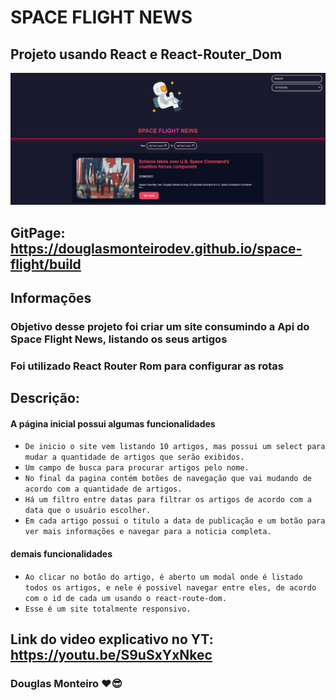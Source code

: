 # SPACE FLIGHT NEWS

## Projeto usando React e React-Router_Dom

<p align="center">
      <img src="src/assets/preview/home_preview.png">
 </p>

## GitPage: https://douglasmonteirodev.github.io/space-flight/build

## Informações

### Objetivo desse projeto foi criar um site consumindo a Api do Space Flight News, listando os seus artigos

### Foi utilizado React Router Rom para configurar as rotas

## Descrição:

#### A página inicial possui algumas funcionalidades

-   `De inicio o site vem listando 10 artigos, mas possui um select para mudar a quantidade de artigos que serão exibidos.`
-   `Um campo de busca para procurar artigos pelo nome.`
-   `No final da pagina contém botões de navegação que vai mudando de acordo com a quantidade de artigos.`
-   `Há um filtro entre datas para filtrar os artigos de acordo com a data que o usuário escolher.`
-   `Em cada artigo possui o titulo a data de publicação e um botão para ver mais informações e navegar para a noticia completa.`

#### demais funcionalidades

-   `Ao clicar no botão do artigo, é aberto um modal onde é listado todos os artigos, e nele é possivel navegar entre eles, de acordo com o id de cada um usando o react-route-dom.`
-   `Esse é um site totalmente responsivo.`

## Link do video explicativo no YT: https://youtu.be/S9uSxYxNkec

### Douglas Monteiro ❤😎
